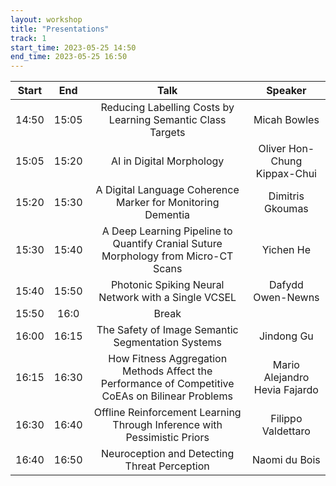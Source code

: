 ```yaml
---
layout: workshop
title: "Presentations"
track: 1
start_time: 2023-05-25 14:50
end_time: 2023-05-25 16:50
---
```


| Start      | End        | Talk                                                                                                   | Speaker                       |
|   :----:   |   :----:   |   :----:                                                                                               |   :----:               |
| 14:50	     | 15:05	    | Reducing Labelling Costs by Learning Semantic Class Targets	                                           | Micah Bowles                  | 
| 15:05	     | 15:20	    | AI in Digital Morphology	                                                                             | Oliver Hon-Chung Kippax-Chui  | 
| 15:20	     | 15:30	    | A Digital Language Coherence Marker for Monitoring Dementia	                                           | Dimitris Gkoumas              | 
| 15:30	     | 15:40	    | A Deep Learning Pipeline to Quantify Cranial Suture Morphology from Micro-CT Scans	                   | Yichen He                     | 
| 15:40	     | 15:50	    | Photonic Spiking Neural Network with a Single VCSEL	                                                   | Dafydd Owen-Newns             | 
| 15:50	     | 16:0	      | Break	                                                                                                 |                               |
| 16:00	     | 16:15	    | The Safety of Image Semantic Segmentation Systems	                                                     | Jindong Gu                    | 
| 16:15	     | 16:30	    | How Fitness Aggregation Methods Affect the Performance of Competitive CoEAs on Bilinear Problems	     | Mario Alejandro Hevia Fajardo | 
| 16:30	     | 16:40	    | Offline Reinforcement Learning Through Inference with Pessimistic Priors	                             | Filippo Valdettaro            | 
| 16:40	     | 16:50	    | Neuroception and Detecting Threat Perception	                                                         | Naomi du Bois                 | 
